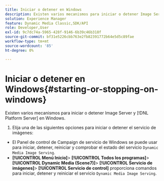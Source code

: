 ```yaml
---
title: Iniciar o detener en Windows
description: Existen varios mecanismos para iniciar o detener Image Server y  [!DNL Platform Server] en Windows
solution: Experience Manager
feature: Dynamic Media Classic,SDK/API
role: Developer,User
exl-id: 9c7dc74a-5965-428f-9146-6b39c46b318f
source-git-commit: bf31e5226cbb763e2fb82391772b64e5d5c89fae
workflow-type: tm+mt
source-wordcount: '85'
ht-degree: 0%

---
```


# Iniciar o detener en Windows{#starting-or-stopping-on-windows}

Existen varios mecanismos para iniciar o detener Image Server y [!DNL Platform Server] en Windows.

1. Elija una de las siguientes opciones para iniciar o detener el servicio de imágenes:

* El Panel de control de Campaign de servicio de Windows se puede usar para iniciar, detener, reiniciar y comprobar el estado del servicio `Dynamic Media Image Serving`.
* **[!UICONTROL Menú Inicio]**> **[!UICONTROL Todos los programas]**> **[!UICONTROL Dynamic Media (Scene7)]**> **[!UICONTROL Servicio de imágenes]**> **[!UICONTROL Servicio de control]** proporciona comandos para iniciar, detener y reiniciar el servicio `Dynamic Media Image Serving`.
